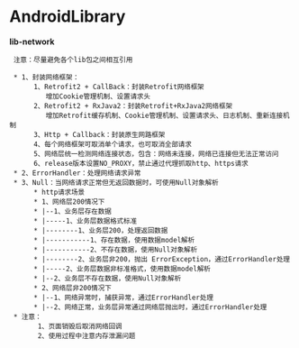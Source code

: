 # AndroidLibrary

**lib-network**

     注意：尽量避免各个lib包之间相互引用

     * 1、封装网络框架：
          1、Retrofit2 + CallBack：封装Retrofit网络框架
             增加Cookie管理机制、设置请求头
          2、Retrofit2 + RxJava2：封装Retrofit+RxJava2网络框架
             增加Retrofit缓存机制、Cookie管理机制、设置请求头、日志机制、重新连接机制
          3、Http + Callback：封装原生网路框架
          4、每个网络框架可取消单个请求，也可取消全部请求
          5、网络层统一检测网络连接状态，包含：网络未连接，网络已连接但无法正常访问
          6、release版本设置NO_PROXY，禁止通过代理抓取http、https请求
     * 2、ErrorHandler：处理网络请求异常
     * 3、Null：当网络请求正常但无返回数据时，可使用Null对象解析
          * http请求场景
          * 1、网络层200情况下
          * |--1、业务层存在数据
          * |-----1、业务层数据格式标准
          * |--------1、业务层200，处理返回数据
          * |-----------1、存在数据，使用数据model解析
          * |-----------2、不存在数据，使用Null对象解析
          * |--------2、业务层非200，抛出 ErrorException，通过ErrorHandler处理
          * |-----2、业务层数据非标准格式，使用数据model解析
          * |--2、业务层不存在数据，使用Null对象解析
          * 2、网络层非200情况下
          * |--1、网络异常时，捕获异常，通过ErrorHandler处理
          * |--2、网络正常，业务层异常通过网络层抛出时，通过ErrorHandler处理
     * 注意：
           1、页面销毁后取消网络回调
           2、使用过程中注意内存泄漏问题
